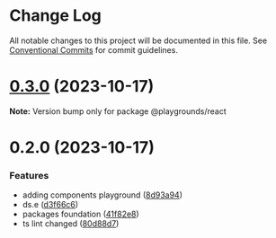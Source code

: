 # Change Log

All notable changes to this project will be documented in this file.
See [Conventional Commits](https://conventionalcommits.org) for commit guidelines.

# [0.3.0](https://github.com/MykolaMatsiuk/react-atomic/compare/v0.2.0...v0.3.0) (2023-10-17)

**Note:** Version bump only for package @playgrounds/react





# 0.2.0 (2023-10-17)


### Features

* adding components playground ([8d93a94](https://github.com/MykolaMatsiuk/react-atomic/commit/8d93a94bba161512eeb5e8c573ad9e89c64b8e0e))
* ds.e ([d3f66c6](https://github.com/MykolaMatsiuk/react-atomic/commit/d3f66c6a36946bdf9b99d996bb64bbcc9a45f088))
* packages foundation ([41f82e8](https://github.com/MykolaMatsiuk/react-atomic/commit/41f82e80649a0ab7835f21980fc7537ff2ad5022))
* ts lint changed ([80d88d7](https://github.com/MykolaMatsiuk/react-atomic/commit/80d88d771827c5aa74a6dd99787ead10e4b40103))
